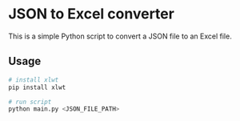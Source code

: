# JSON to Excel converter

This is a simple Python script to convert a JSON file to an Excel file.

## Usage

```bash
# install xlwt
pip install xlwt

# run script
python main.py <JSON_FILE_PATH>
```
